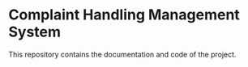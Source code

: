 # Complaint Handling Management System
This repository contains the documentation and code of the project.
